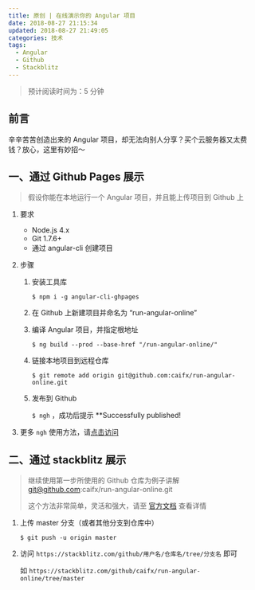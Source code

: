 ```yaml
---
title: 原创 | 在线演示你的 Angular 项目
date: 2018-08-27 21:15:34
updated: 2018-08-27 21:49:05
categories: 技术
tags:
  - Angular
  - Github
  - Stackblitz
---
```


> 预计阅读时间为：5 分钟

## 前言
辛辛苦苦创造出来的 Angular 项目，却无法向别人分享？买个云服务器又太费钱？放心，这里有妙招～

<!-- more -->

## 一、通过 Github Pages 展示

> 假设你能在本地运行一个 Angular 项目，并且能上传项目到 Github 上

1. 要求

   - Node.js 4.x
   - Git 1.7.6+
   - 通过 angular-cli 创建项目

2. 步骤

   1. 安装工具库

      `$ npm i -g angular-cli-ghpages`

   2. 在 Github 上新建项目并命名为 “run-angular-online”

   3. 编译 Angular 项目，并指定根地址

      `$ ng build --prod --base-href "/run-angular-online/"`

   4. 链接本地项目到远程仓库

      `$ git remote add origin git@github.com:caifx/run-angular-online.git`

   5. 发布到 Github

      `$ ngh` ，成功后提示 \*\*Successfully published!

3. 更多 `ngh` 使用方法，请[点击访问](https://github.com/angular-schule/angular-cli-ghpages)

## 二、通过 stackblitz 展示

> 继续使用第一步所使用的 Github 仓库为例子讲解 git@github.com:caifx/run-angular-online.git
>
> 这个方法非常简单，灵活和强大，请至 [官方文档](https://stackblitz.com/docs) 查看详情

1.  上传 master 分支（或者其他分支到仓库中）

    `$ git push -u origin master`

2.  访问 `https://stackblitz.com/github/用户名/仓库名/tree/分支名` 即可

    如 `https://stackblitz.com/github/caifx/run-angular-online/tree/master`
